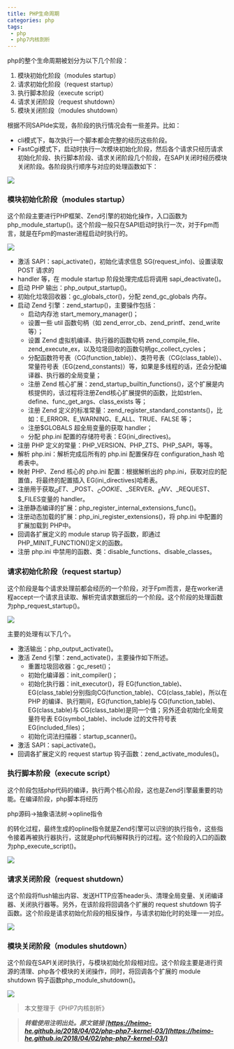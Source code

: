 ```yaml
---
title: PHP生命周期
categories: php
tags:
 - php
 - php7内核剖析
---
```


php的整个生命周期被划分为以下几个阶段：

1. 模块初始化阶段（modules startup）
2. 请求初始化阶段（request startup）
3. 执行脚本阶段（execute script）
4. 请求关闭阶段（request shutdown）
5. 模块关闭阶段（modules shutdown）

<!-- more -->

根据不同SAPIde实现，各阶段的执行情况会有一些差异。比如：

- cli模式下，每次执行一个脚本都会完整的经历这些阶段。
- FastCgi模式下，启动时执行一次模块初始化阶段，然后各个请求只经历请求初始化阶段、执行脚本阶段、请求关闭阶段几个阶段，在SAPI关闭时经历模块关闭阶段。各阶段执行顺序与对应的处理函数如下：

![](https://ws1.sinaimg.cn/large/005H70QEgy1fq9wk56rrej309r064750.jpg)

### 模块初始化阶段（modules startup）

这个阶段主要进行PHP框架、Zend引擎的初始化操作，入口函数为php_module_startup()。这个阶段一般只在SAPI启动时执行一次，对于Fpm而言，就是在Fpm的master进程启动时执行的。

![](https://ws1.sinaimg.cn/large/005H70QEgy1fq9wobt2goj30gf0gsgny.jpg)

- 激活 SAPI：sapi_activate()，初始化请求信息 SG(request_info)、设置读取 POST 请求的
- handler 等，在 module startup 阶段处理完成后将调用 sapi_deactivate()。
- 启动 PHP 输出：php_output_startup()。
- 初始化垃圾回收器：gc_globals_ctor()，分配 zend_gc_globals 内存。
- 启动 Zend 引擎：zend_startup()，主要操作包括：
	- 启动内存池 start_memory_manager()；
	- 设置一些 util 函数句柄（如 zend_error_cb、zend_printf、zend_write 等）；
	- 设置 Zend 虚拟机编译、执行器的函数句柄 zend_compile_file、zend_execute_ex，以及垃圾回收的函数句柄gc_collect_cycles；
	- 分配函数符号表（CG(function_table)）、类符号表（CG(class_table)）、常量符号表（EG(zend_constants)）等，如果是多线程的话，还会分配编译器、执行器的全局变量；
	- 注册 Zend 核心扩展：zend_startup_builtin_functions()，这个扩展是内核提供的，该过程将注册Zend核心扩展提供的函数，比如strlen、define、func_get_args、class_exists 等；
	- 注册 Zend 定义的标准常量：zend_register_standard_constants()，比如：E_ERROR、E_WARNING、E_ALL、TRUE、FALSE 等；
	- 注册$GLOBALS 超全局变量的获取 handler；
	- 分配 php.ini 配置的存储符号表：EG(ini_directives)。
- 注册 PHP 定义的常量：PHP_VERSION、PHP_ZTS、PHP_SAPI，等等。
- 解析 php.ini：解析完成后所有的 php.ini 配置保存在 configuration_hash 哈希表中。
- 映射 PHP、Zend 核心的 php.ini 配置：根据解析出的 php.ini，获取对应的配置值，将最终的配置插入 EG(ini_directives)哈希表。
- 注册用于获取$_GET、$_POST、$_COOKIE、$_SERVER、$_ENV、$_REQUEST、$_FILES变量的 handler。
- 注册静态编译的扩展：php_register_internal_extensions_func()。
- 注册动态加载的扩展：php_ini_register_extensions()，将 php.ini 中配置的扩展加载到 PHP中。
- 回调各扩展定义的 module starup 钩子函数，即通过 PHP_MINIT_FUNCTION()定义的函数。
- 注册 php.ini 中禁用的函数、类：disable_functions、disable_classes。

### 请求初始化阶段（request startup）

这个阶段是每个请求处理前都会经历的一个阶段，对于Fpm而言，是在worker进程accept一个请求且读取、解析完请求数据后的一个阶段。这个阶段的处理函数为php_request_startup()。

![](https://ws1.sinaimg.cn/large/005H70QEgy1fq9xef919bj30dm08vmyj.jpg)

主要的处理有以下几个。
- 激活输出：php_output_activate()。
- 激活 Zend 引擎：zend_activate()，主要操作如下所述。
	- 重置垃圾回收器：gc_reset()；
	- 初始化编译器：init_compiler()；
	- 初始化执行器：init_executor()，将 EG(function_table)、EG(class_table)分别指向CG(function_table)、CG(class_table)，所以在 PHP 的编译、执行期间，EG(function_table)与 CG(function_table)、EG(class_table)与 CG(class_table)是同一个值；另外还会初始化全局变量符号表 EG(symbol_table)、include 过的文件符号表EG(included_files)；
	- 初始化词法扫描器：startup_scanner()。
- 激活 SAPI：sapi_activate()。
- 回调各扩展定义的 request startup 钩子函数：zend_activate_modules()。

### 执行脚本阶段（execute script）

这个阶段包括php代码的编译，执行两个核心阶段，这也是Zend引擎最重要的功能。在编译阶段，php脚本将经历

php源码->抽象语法树->opline指令

的转化过程，最终生成的opline指令就是Zend引擎可以识别的执行指令，这些指令接着再被执行器执行，这就是php代码解释执行的过程。这个阶段的入口的函数为php_execute_script()。

![](https://ws1.sinaimg.cn/large/005H70QEgy1fq9xk1mqg8j30dw08tmy9.jpg)

### 请求关闭阶段（request shutdown）

这个阶段将flush输出内容、发送HTTP应答header头、清理全局变量、关闭编译器、关闭执行器等。另外，在该阶段将回调各个扩展的 request shutdown 钩子函数。这个阶段是请求初始化阶段的相反操作，与请求初始化时的处理一一对应。

![](https://ws1.sinaimg.cn/large/005H70QEgy1fq9xn5e9x8j30gf0hp41n.jpg)

### 模块关闭阶段（modules shutdown）

这个阶段在SAPI关闭时执行，与模块初始化阶段相对应。这个阶段主要是进行资源的清理、php各个模块的关闭操作，同时，将回调各个扩展的 module shutdown 钩子函数php_module_shutdown()。

![](https://ws1.sinaimg.cn/large/005H70QEgy1fq9xniffj1j30d408mq52.jpg)



> 本文整理于《PHP7内核剖析》

> ***转载使用注明出处。原文链接 [https://heimo-he.github.io/2018/04/02/php-php7-kernel-03/](https://heimo-he.github.io/2018/04/02/php-php7-kernel-03/)***